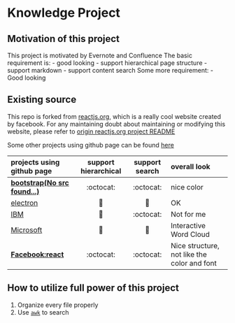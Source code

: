 # Knowledge Project

## Motivation of this project
This project is motivated by Evernote and Confluence
The basic requirement is:
    - good looking
    - support hierarchical page structure
    - support markdown
    - support content search
Some more requirement:
    - Good looking

## Existing source
This repo is forked from [reactjs.org](https://github.com/reactjs/reactjs.org), which is a really cool website created by facebook. For any maintaining doubt about maintaining or modifying this website, please refer to [origin reactjs.org project README](https://github.com/reactjs/reactjs.org)

Some other projects using github page can be found [here](https://github.com/collections/github-pages-examples)

| projects using github page                                          |    support hierarchical|   support search| overall look |
| :------------                                         |               :-------:|  :-------------:| :-----------|
| [**bootstrap(No src found...)**](https://github.com/twbs/bootstrap)         | :octocat:              | :octocat:       | nice color   |
| [electron](https://github.com/electron/electronjs.org) | :no_good:              | :no_good:       | OK           |
| [IBM](https://github.com/IBM/ibm.github.io)            | :no_good:              | :octocat:       | Not for me   |
| [Microsoft](https://github.com/Microsoft/microsoft.github.io)| :no_good:        | :no_good:       | Interactive Word Cloud |
| [**Facebook:react**](https://github.com/facebook/react)| :octocat:        | :octocat:    | Nice structure, not like the color and font|



## How to utilize full power of this project
1. Organize every file properly
2. Use [`awk`](https://beyondgrep.com) to search
